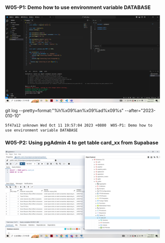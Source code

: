 ### W05-P1: Demo how to use environment variable DATABASE
 
![](w05_p1.png) 

git log --pretty=format:"%h%x09%an%x09%ad%x09%s" --after="2023-010-10"

```
5f47a12 unknown Wed Oct 11 19:57:04 2023 +0800  W05-P1: Demo how to use environment variable DATABASE
```

### W05-P2: Using pgAdmin 4 to get table card_xx from Supabase
 
![](w05_p2.png)